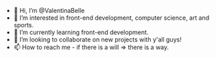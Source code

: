 - 👋 Hi, I’m @ValentinaBelle
- 👀 I’m interested in front-end development, computer science, art and sports.
- 🌱 I’m currently learning front-end development.
- 💞️ I’m looking to collaborate on new projects with y'all guys!
- 📫 How to reach me - if there is a will => there is a way.

<!---
ValentinaBelle/ValentinaBelle is a ✨ special ✨ repository because its `README.md` (this file) appears on your GitHub profile.
You can click the Preview link to take a look at your changes.
--->
